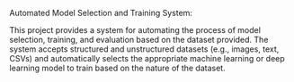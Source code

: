 Automated Model Selection and Training System:

This project provides a system for automating the process of model selection, training, and evaluation based on the dataset provided. The system accepts structured and unstructured datasets (e.g., images, text, CSVs) and automatically selects the appropriate machine learning or deep learning model to train based on the nature of the dataset.
